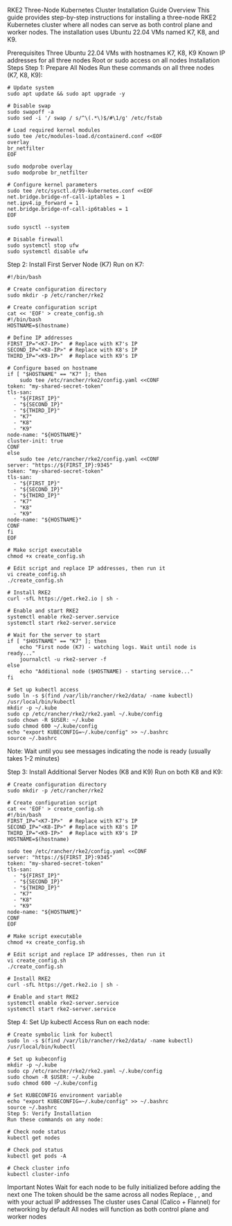 RKE2 Three-Node Kubernetes Cluster Installation Guide
Overview
This guide provides step-by-step instructions for installing a three-node RKE2 Kubernetes cluster where all nodes can serve as both control plane and worker nodes. The installation uses Ubuntu 22.04 VMs named K7, K8, and K9.

Prerequisites
Three Ubuntu 22.04 VMs with hostnames K7, K8, K9
Known IP addresses for all three nodes
Root or sudo access on all nodes
Installation Steps
Step 1: Prepare All Nodes
Run these commands on all three nodes (K7, K8, K9):
```
# Update system
sudo apt update && sudo apt upgrade -y

# Disable swap
sudo swapoff -a
sudo sed -i '/ swap / s/^\(.*\)$/#\1/g' /etc/fstab

# Load required kernel modules
sudo tee /etc/modules-load.d/containerd.conf <<EOF
overlay
br_netfilter
EOF

sudo modprobe overlay
sudo modprobe br_netfilter

# Configure kernel parameters
sudo tee /etc/sysctl.d/99-kubernetes.conf <<EOF
net.bridge.bridge-nf-call-iptables = 1
net.ipv4.ip_forward = 1
net.bridge.bridge-nf-call-ip6tables = 1
EOF

sudo sysctl --system

# Disable firewall
sudo systemctl stop ufw
sudo systemctl disable ufw
```
Step 2: Install First Server Node (K7)
Run on K7:
```
#!/bin/bash

# Create configuration directory
sudo mkdir -p /etc/rancher/rke2

# Create configuration script
cat << 'EOF' > create_config.sh
#!/bin/bash
HOSTNAME=$(hostname)

# Define IP addresses
FIRST_IP="<K7-IP>"  # Replace with K7's IP
SECOND_IP="<K8-IP>" # Replace with K8's IP
THIRD_IP="<K9-IP>"  # Replace with K9's IP

# Configure based on hostname
if [ "$HOSTNAME" == "K7" ]; then
    sudo tee /etc/rancher/rke2/config.yaml <<CONF
token: "my-shared-secret-token"
tls-san:
  - "${FIRST_IP}"
  - "${SECOND_IP}"
  - "${THIRD_IP}"
  - "K7"
  - "K8"
  - "K9"
node-name: "${HOSTNAME}"
cluster-init: true
CONF
else
    sudo tee /etc/rancher/rke2/config.yaml <<CONF
server: "https://${FIRST_IP}:9345"
token: "my-shared-secret-token"
tls-san:
  - "${FIRST_IP}"
  - "${SECOND_IP}"
  - "${THIRD_IP}"
  - "K7"
  - "K8"
  - "K9"
node-name: "${HOSTNAME}"
CONF
fi
EOF

# Make script executable
chmod +x create_config.sh

# Edit script and replace IP addresses, then run it
vi create_config.sh
./create_config.sh

# Install RKE2
curl -sfL https://get.rke2.io | sh -

# Enable and start RKE2
systemctl enable rke2-server.service
systemctl start rke2-server.service

# Wait for the server to start
if [ "$HOSTNAME" == "K7" ]; then
    echo "First node (K7) - watching logs. Wait until node is ready..."
    journalctl -u rke2-server -f
else
    echo "Additional node ($HOSTNAME) - starting service..."
fi

# Set up kubectl access
sudo ln -s $(find /var/lib/rancher/rke2/data/ -name kubectl) /usr/local/bin/kubectl
mkdir -p ~/.kube
sudo cp /etc/rancher/rke2/rke2.yaml ~/.kube/config
sudo chown -R $USER: ~/.kube
sudo chmod 600 ~/.kube/config
echo "export KUBECONFIG=~/.kube/config" >> ~/.bashrc
source ~/.bashrc
```
Note: Wait until you see messages indicating the node is ready (usually takes 1-2 minutes)

Step 3: Install Additional Server Nodes (K8 and K9)
Run on both K8 and K9:
```
# Create configuration directory
sudo mkdir -p /etc/rancher/rke2

# Create configuration script
cat << 'EOF' > create_config.sh
#!/bin/bash
FIRST_IP="<K7-IP>"  # Replace with K7's IP
SECOND_IP="<K8-IP>" # Replace with K8's IP
THIRD_IP="<K9-IP>"  # Replace with K9's IP
HOSTNAME=$(hostname)

sudo tee /etc/rancher/rke2/config.yaml <<CONF
server: "https://${FIRST_IP}:9345"
token: "my-shared-secret-token"
tls-san:
  - "${FIRST_IP}"
  - "${SECOND_IP}"
  - "${THIRD_IP}"
  - "K7"
  - "K8"
  - "K9"
node-name: "${HOSTNAME}"
CONF
EOF

# Make script executable
chmod +x create_config.sh

# Edit script and replace IP addresses, then run it
vi create_config.sh
./create_config.sh

# Install RKE2
curl -sfL https://get.rke2.io | sh -

# Enable and start RKE2
systemctl enable rke2-server.service
systemctl start rke2-server.service
```

Step 4: Set Up kubectl Access
Run on each node:

```
# Create symbolic link for kubectl
sudo ln -s $(find /var/lib/rancher/rke2/data/ -name kubectl) /usr/local/bin/kubectl

# Set up kubeconfig
mkdir -p ~/.kube
sudo cp /etc/rancher/rke2/rke2.yaml ~/.kube/config
sudo chown -R $USER: ~/.kube
sudo chmod 600 ~/.kube/config

# Set KUBECONFIG environment variable
echo "export KUBECONFIG=~/.kube/config" >> ~/.bashrc
source ~/.bashrc
Step 5: Verify Installation
Run these commands on any node:

# Check node status
kubectl get nodes

# Check pod status
kubectl get pods -A

# Check cluster info
kubectl cluster-info
```

Important Notes
Wait for each node to be fully initialized before adding the next one
The token should be the same across all nodes
Replace <K7-IP>, <K8-IP>, and <K9-IP> with your actual IP addresses
The cluster uses Canal (Calico + Flannel) for networking by default
All nodes will function as both control plane and worker nodes